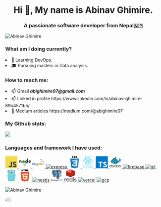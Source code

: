 <h1 align="center">Hi 👋, My name is Abinav Ghimire.</h1>
<h3 align="center">A passionate software developer from Nepal🇳🇵 </h3>
<p align="left"> <img src="https://komarev.com/ghpvc/?username=abinav-07&label=Profile%20views&color=0e75b6&style=flat" alt="Abinav Ghimire" /> </p>
<h3 align="left">What am I doing currently?</h3>
<li> 🌱 Learning DevOps.</li>
<li> 🎓 Pursuing masters in Data analysis.</li>
<h3> How to reach me:</h3>
<li>📫 Gmail <strong><em>abighimire07@gmail.com</em></strong></li>
<li>📫 Linked in profile https://www.linkedin.com/in/abinav-ghimire-89b4571b5/</li> 
<li> 📝 Medium articles https://medium.com/@abighimire07</li>
<h3 align="left"> My Github stats:</h3>
<a href="http://www.github.com/abinav-07"><img src="https://github-readme-streak-stats.herokuapp.com/?user=abinav-07&stroke=84cc16&background=0f172a&ring=ef4444&fire=ef4444&sideNums=84cc16&sideLabels=84cc16&dates=84cc16&hide_border=true" /></a>
<h3 align="left">Languages and framework I have used:</h3>
<p align="left">
<a href="https://developer.mozilla.org/en-US/docs/Web/JavaScript" target="_blank" rel="noreferrer"> <img src="https://raw.githubusercontent.com/devicons/devicon/master/icons/javascript/javascript-original.svg" alt="javascript" width="40" height="40"/> </a><a href="https://nodejs.org" target="_blank" rel="noreferrer"> <img src="https://raw.githubusercontent.com/devicons/devicon/master/icons/nodejs/nodejs-original-wordmark.svg" alt="nodejs" width="40" height="40"/> </a> <a href="https://www.mysql.com/" target="_blank" rel="noreferrer"> <img src="https://raw.githubusercontent.com/devicons/devicon/master/icons/mysql/mysql-original-wordmark.svg" alt="mysql" width="40" height="40"/> </a> <a href="https://expressjs.com" target="_blank" rel="noreferrer"> <img src="https://github.com/abinav-07/abinav-07/assets/51688803/992d3ddf-69d9-41ee-9f4b-c4324367bbbe" alt="express" width="40" height="40"/> </a> <a href="https://www.w3schools.com/css/" target="_blank" rel="noreferrer"> <img src="https://raw.githubusercontent.com/devicons/devicon/master/icons/css3/css3-original-wordmark.svg" alt="css3" width="40" height="40"/> </a><a href="https://reactjs.org/" target="_blank" rel="noreferrer"> <img src="https://raw.githubusercontent.com/devicons/devicon/master/icons/react/react-original-wordmark.svg" alt="react" width="40" height="40"/> </a> <a href="https://www.typescriptlang.org/" target="_blank" rel="noreferrer"> <img src="https://raw.githubusercontent.com/devicons/devicon/master/icons/typescript/typescript-original.svg" alt="typescript" width="40" height="40"/> </a> <a href="https://www.docker.com/" target="_blank" rel="noreferrer"> <img src="https://raw.githubusercontent.com/devicons/devicon/master/icons/docker/docker-original-wordmark.svg" alt="docker" width="40" height="40"/> </a> <a href="https://firebase.google.com/" target="_blank" rel="noreferrer"> <img src="https://www.vectorlogo.zone/logos/firebase/firebase-icon.svg" alt="firebase" width="40" height="40"/> </a> <a href="https://git-scm.com/" target="_blank" rel="noreferrer"> <img src="https://www.vectorlogo.zone/logos/git-scm/git-scm-icon.svg" alt="git" width="40" height="40"/> </a> <a href="https://golang.org" target="_blank" rel="noreferrer"> <img src="https://raw.githubusercontent.com/devicons/devicon/master/icons/go/go-original.svg" alt="go" width="40" height="40"/> </a> <a href="https://www.w3.org/html/" target="_blank" rel="noreferrer"> <img src="https://raw.githubusercontent.com/devicons/devicon/master/icons/html5/html5-original-wordmark.svg" alt="html5" width="40" height="40"/> </a><a href="https://nestjs.com/" target="_blank" rel="noreferrer"> <img src="https://github.com/abinav-07/abinav-07/assets/51688803/4b897715-cced-4238-a868-dc792edcf08d" alt="nestjs" width="40" height="40"/> </a><a href="https://www.postgresql.org" target="_blank" rel="noreferrer"> <img src="https://raw.githubusercontent.com/devicons/devicon/master/icons/postgresql/postgresql-original-wordmark.svg" alt="postgresql" width="40" height="40"/> </a><a href="https://redis.io" target="_blank" rel="noreferrer"> <img src="https://raw.githubusercontent.com/devicons/devicon/master/icons/redis/redis-original-wordmark.svg" alt="redis" width="40" height="40"/> </a> </a><a href="https://vercel.com/" target="_blank" rel="noreferrer"> <img src="https://github.com/abinav-07/abinav-07/assets/51688803/1fc49eb7-b553-4e27-9d4a-1f16ff9627fd" alt="vercel" width="40" height="40"/> </a><a href="https://cloud.google.com/?hl=en" target="_blank" rel="noreferrer"> <img src="https://github.com/abinav-07/abinav-07/assets/51688803/86a54d03-05c2-40f5-921e-ffd4a430c4c5" alt="gcp" width="40" height="40"/> </a> </p>

<p><img align="center" src="https://github-readme-stats.vercel.app/api/top-langs?username=abinav-07&show_icons=true&locale=en&layout=compact" alt="Abinav Ghimire" /></p>
👆🏼

